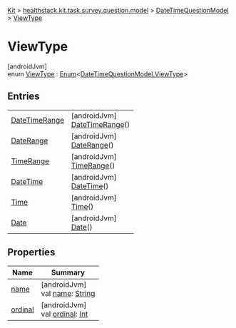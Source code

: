 
[Kit](../../../../kit.html) > [healthstack.kit.task.survey.question.model](../../index.html) > [DateTimeQuestionModel](../index.html) > [ViewType](index.html)



# ViewType



[androidJvm]\
enum [ViewType](index.html) : [Enum](https://kotlinlang.org/api/latest/jvm/stdlib/kotlin/-enum/index.html)&lt;[DateTimeQuestionModel.ViewType](index.html)&gt;



## Entries


| | |
|---|---|
| [DateTimeRange](-date-time-range/index.html) | [androidJvm]<br>[DateTimeRange](-date-time-range/index.html)() |
| [DateRange](-date-range/index.html) | [androidJvm]<br>[DateRange](-date-range/index.html)() |
| [TimeRange](-time-range/index.html) | [androidJvm]<br>[TimeRange](-time-range/index.html)() |
| [DateTime](-date-time/index.html) | [androidJvm]<br>[DateTime](-date-time/index.html)() |
| [Time](-time/index.html) | [androidJvm]<br>[Time](-time/index.html)() |
| [Date](-date/index.html) | [androidJvm]<br>[Date](-date/index.html)() |


## Properties


| Name | Summary |
|---|---|
| [name](../../../healthstack.kit.ui.util/-interaction-type/-n-o-t-h-i-n-g/index.html#-372974862%2FProperties%2F-106109196) | [androidJvm]<br>val [name](../../../healthstack.kit.ui.util/-interaction-type/-n-o-t-h-i-n-g/index.html#-372974862%2FProperties%2F-106109196): [String](https://kotlinlang.org/api/latest/jvm/stdlib/kotlin/-string/index.html) |
| [ordinal](../../../healthstack.kit.ui.util/-interaction-type/-n-o-t-h-i-n-g/index.html#-739389684%2FProperties%2F-106109196) | [androidJvm]<br>val [ordinal](../../../healthstack.kit.ui.util/-interaction-type/-n-o-t-h-i-n-g/index.html#-739389684%2FProperties%2F-106109196): [Int](https://kotlinlang.org/api/latest/jvm/stdlib/kotlin/-int/index.html) |

